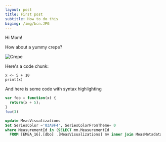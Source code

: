 ```yaml
---
layout: post
title: First post
subtitle: How to do this
bigimg: /img/bcn.JPG
---
```


Hi Mom!

How about a yummy crepe?

![Crepe](http://lafenicegelato.com/wp-content/uploads/2014/09/crepes-with-chocolate.jpg)

Here's a code chunk:

~~~
x <- 5 + 10
print(x)
~~~

And here is some code with syntax highlighting

```javascript
var foo = function(x) {
  return(x + 5);
}
foo(3)
```

```sql
update MeasVisualizations
Set SeriesColor ='03A9F4', SeriesColorFromTheme= 0
where MeasurementId in (SELECT mm.MeasurementId
  FROM [EMEA_16].[dbo] .[MeasVisualizations] mv inner join MeasMetadata mm on mv.MeasurementId =mm. MeasurementId where ChartId= 5598 and Dimension1 like '%F4a')
```
